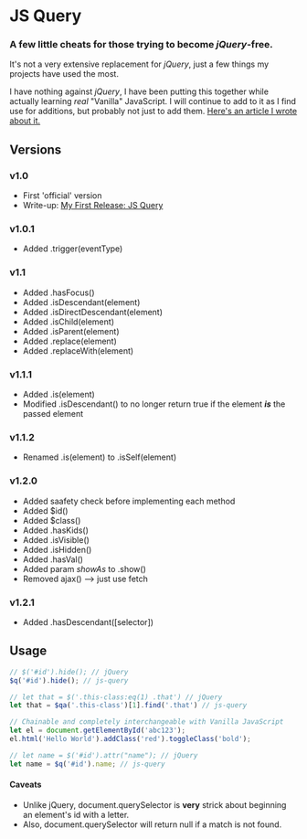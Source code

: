 # JS Query
### A few little cheats for those trying to become _jQuery_-free.
It's not a very extensive replacement for _jQuery_, just a few things my projects have used the most.

I have nothing against _jQuery_, I have been putting this together while actually learning _real_ "Vanilla" JavaScript. I will continue to add to it as I find use for additions, but probably not just to add them. [Here's an article I wrote about it.](https://dev.to/edlinkiii/refactoring-jquery-2klg)

## Versions
### v1.0
* First 'official' version
* Write-up: [My First Release: JS Query](https://dev.to/edlinkiii/my-first-release-1p67)
### v1.0.1
* Added .trigger(eventType)
### v1.1
* Added .hasFocus()
* Added .isDescendant(element)
* Added .isDirectDescendant(element)
* Added .isChild(element)
* Added .isParent(element)
* Added .replace(element)
* Added .replaceWith(element)
### v1.1.1
* Added .is(element)
* Modified .isDescendant() to no longer return true if the element _**is**_ the passed element
### v1.1.2
* Renamed .is(element) to .isSelf(element)
### v1.2.0
* Added saafety check before implementing each method
* Added $id()
* Added $class()
* Added .hasKids()
* Added .isVisible()
* Added .isHidden()
* Added .hasVal()
* Added param _showAs_ to .show()
* Removed ajax() --> just use fetch
### v1.2.1
* Added .hasDescendant([selector])

## Usage
```javascript
// $('#id').hide(); // jQuery
$q('#id').hide(); // js-query

// let that = $('.this-class:eq(1) .that') // jQuery
let that = $qa('.this-class')[1].find('.that') // js-query

// Chainable and completely interchangeable with Vanilla JavaScript
let el = document.getElementById('abc123');
el.html('Hello World').addClass('red').toggleClass('bold');

// let name = $('#id').attr("name"); // jQuery
let name = $q('#id').name; // js-query
```

#### Caveats
* Unlike jQuery, document.querySelector is **very** strick about beginning an element's id with a letter.
* Also, document.querySelector will return null if a match is not found.
